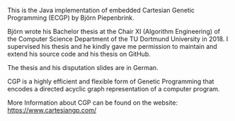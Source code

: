 This is the Java implementation of embedded Cartesian Genetic Programming (ECGP) by Björn Piepenbrink.

Björn wrote his Bachelor thesis at the Chair XI (Algorithm Engineering) of the Computer Science Department of the TU Dortmund University in 2018. I supervised his thesis and he kindly gave me permission to maintain and extend his source code and his thesis on GitHub. 

The thesis and his disputation slides are in German.

CGP is a highly efficient and flexible form of Genetic Programming that encodes a directed acyclic graph representation of a computer program.

More Information about CGP can be found on the website: https://www.cartesiangp.com/
